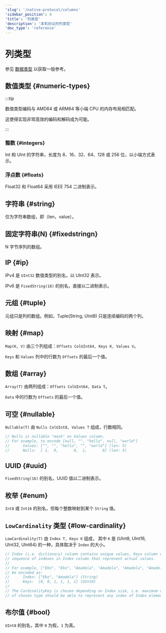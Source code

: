 ```yaml
---
'slug': '/native-protocol/columns'
'sidebar_position': 4
'title': '列类型'
'description': '本机协议的列类型'
'doc_type': 'reference'
---
```



# 列类型

参见 [数据类型](/sql-reference/data-types/) 以获取一般参考。

## 数值类型 {#numeric-types}

:::tip

数值类型编码与 AMD64 或 ARM64 等小端 CPU 的内存布局相匹配。

这使得实现非常高效的编码和解码成为可能。

:::

### 整数 {#integers}

Int 和 UInt 的字符串，长度为 8、16、32、64、128 或 256 位，以小端方式表示。

### 浮点数 {#floats}

Float32 和 Float64 采用 IEEE 754 二进制表示。

## 字符串 {#string}

仅为字符串数组，即（len，value）。

## 固定字符串(N) {#fixedstringn}

N 字节序列的数组。

## IP {#ip}

IPv4 是 `UInt32` 数值类型的别名，以 UInt32 表示。

IPv6 是 `FixedString(16)` 的别名，直接以二进制表示。

## 元组 {#tuple}

元组只是列的数组。例如，Tuple(String, UInt8) 只是连续编码的两个列。

## 映射 {#map}

`Map(K, V)` 由三个列组成：`Offsets ColUInt64, Keys K, Values V`。

`Keys` 和 `Values` 列中的行数为 `Offsets` 的最后一个值。

## 数组 {#array}

`Array(T)` 由两列组成：`Offsets ColUInt64, Data T`。

`Data` 中的行数为 `Offsets` 的最后一个值。

## 可空 {#nullable}

`Nullable(T)` 由 `Nulls ColUInt8, Values T` 组成，行数相同。

```go
// Nulls is nullable "mask" on Values column.
// For example, to encode [null, "", "hello", null, "world"]
//      Values: ["", "", "hello", "", "world"] (len: 5)
//      Nulls:  [ 1,  0,       0,  1,       0] (len: 5)
```

## UUID {#uuid}

`FixedString(16)` 的别名，UUID 值以二进制表示。

## 枚举 {#enum}

`Int8` 或 `Int16` 的别名，但每个整数映射到某个 `String` 值。

## `LowCardinality` 类型 {#low-cardinality}

`LowCardinality(T)` 由 `Index T, Keys K` 组成，
其中 `K` 是 (UInt8, UInt16, UInt32, UInt64) 的一种，具体取决于 `Index` 的大小。

```go
// Index (i.e. dictionary) column contains unique values, Keys column contains
// sequence of indexes in Index column that represent actual values.
//
// For example, ["Eko", "Eko", "Amadela", "Amadela", "Amadela", "Amadela"] can
// be encoded as:
//      Index: ["Eko", "Amadela"] (String)
//      Keys:  [0, 0, 1, 1, 1, 1] (UInt8)
//
// The CardinalityKey is chosen depending on Index size, i.e. maximum value
// of chosen type should be able to represent any index of Index element.
```

## 布尔值 {#bool}

`UInt8` 的别名，其中 `0` 为假，`1` 为真。
